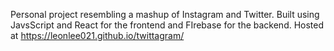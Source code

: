 Personal project resembling a mashup of Instagram and Twitter. Built using JavsScript and React for the frontend and FIrebase for the backend.
Hosted at https://leonlee021.github.io/twittagram/